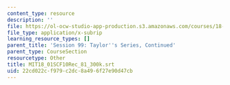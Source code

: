 ```yaml
---
content_type: resource
description: ''
file: https://ol-ocw-studio-app-production.s3.amazonaws.com/courses/18-01sc-single-variable-calculus-fall-2010/22cd022cf979c2dc8a496f27e90d47cb_MIT18_01SCF10Rec_81_300k.srt
file_type: application/x-subrip
learning_resource_types: []
parent_title: 'Session 99: Taylor''s Series, Continued'
parent_type: CourseSection
resourcetype: Other
title: MIT18_01SCF10Rec_81_300k.srt
uid: 22cd022c-f979-c2dc-8a49-6f27e90d47cb
---
```

